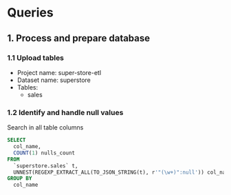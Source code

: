 # Queries
## 1. Process and prepare database
### 1.1 Upload tables
- Project name: super-store-etl
- Dataset name: superstore
- Tables:
  - sales
 
### 1.2 Identify and handle null values

Search in all table columns
```sql
SELECT
  col_name,
  COUNT(1) nulls_count
FROM
  `superstore.sales` t,
  UNNEST(REGEXP_EXTRACT_ALL(TO_JSON_STRING(t), r'"(\w+)":null')) col_name
GROUP BY
  col_name
```
